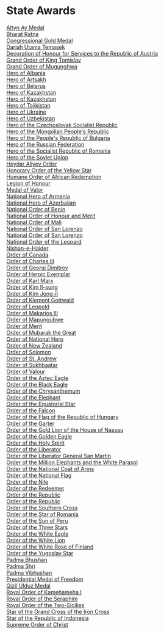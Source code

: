 # State Awards
[Altyn Ay Medal](https://en.wikipedia.org/wiki/Altyn_Ay_Medal)<br>
[Bharat Ratna](https://en.wikipedia.org/wiki/Bharat_Ratna)<br>
[Congressional Gold Medal](https://en.wikipedia.org/wiki/Congressional_Gold_Medal)<br>
[Darjah Utama Temasek](https://en.wikipedia.org/wiki/Darjah_Utama_Temasek)<br>
[Decoration of Honour for Services to the Republic of Austria](https://en.wikipedia.org/wiki/Decoration_of_Honour_for_Services_to_the_Republic_of_Austria)<br>
[Grand Order of King Tomislav](https://en.wikipedia.org/wiki/Grand_Order_of_King_Tomislav)<br>
[Grand Order of Mugunghwa](https://en.wikipedia.org/wiki/Grand_Order_of_Mugunghwa)<br>
[Hero of Albania](https://en.wikipedia.org/wiki/Hero_of_Albania)<br>
[Hero of Artsakh](https://en.wikipedia.org/wiki/Hero_of_Artsakh)<br>
[Hero of Belarus](https://en.wikipedia.org/wiki/Hero_of_Belarus)<br>
[Hero of Kazakhstan](https://en.wikipedia.org/wiki/Hero_of_Kazakhstan)<br>
[Hero of Kazakhstan](https://en.wikipedia.org/wiki/Hero_of_Kazakhstan)<br>
[Hero of Tajikistan](https://en.wikipedia.org/wiki/Hero_of_Tajikistan)<br>
[Hero of Ukraine](https://en.wikipedia.org/wiki/Hero_of_Ukraine)<br>
[Hero of Uzbekistan](https://en.wikipedia.org/wiki/Hero_of_Uzbekistan)<br>
[Hero of the Czechoslovak Socialist Republic](https://en.wikipedia.org/wiki/Hero_of_the_Czechoslovak_Socialist_Republic)<br>
[Hero of the Mongolian People's Republic](https://en.wikipedia.org/wiki/Hero_of_the_Mongolian_People%27s_Republic)<br>
[Hero of the People's Republic of Bulgaria](https://en.wikipedia.org/wiki/Hero_of_the_People%27s_Republic_of_Bulgaria)<br>
[Hero of the Russian Federation](https://en.wikipedia.org/wiki/Hero_of_the_Russian_Federation)<br>
[Hero of the Socialist Republic of Romania](https://en.wikipedia.org/wiki/Hero_of_the_Socialist_Republic_of_Romania)<br>
[Hero of the Soviet Union](https://en.wikipedia.org/wiki/Hero_of_the_Soviet_Union)<br>
[Heydar Aliyev Order](https://en.wikipedia.org/wiki/Heydar_Aliyev_Order)<br>
[Honorary Order of the Yellow Star](https://en.wikipedia.org/wiki/Honorary_Order_of_the_Yellow_Star)<br>
[Humane Order of African Redemption](https://en.wikipedia.org/wiki/Humane_Order_of_African_Redemption)<br>
[Legion of Honour](https://en.wikipedia.org/wiki/Legion_of_Honour)<br>
[Medal of Valor](https://en.wikipedia.org/wiki/Medal_of_Valor_(Israel))<br>
[National Hero of Armenia](https://en.wikipedia.org/wiki/National_Hero_of_Armenia)<br>
[National Hero of Azerbaijan](https://en.wikipedia.org/wiki/National_Hero_of_Azerbaijan)<br>
[National Order of Benin](https://en.wikipedia.org/wiki/National_Order_of_Benin)<br>
[National Order of Honour and Merit](https://en.wikipedia.org/wiki/National_Order_of_Honour_and_Merit)<br>
[National Order of Mali](https://en.wikipedia.org/wiki/National_Order_of_Mali)<br>
[National Order of San Lorenzo](https://en.wikipedia.org/wiki/National_Order_of_San_Lorenzo)<br>
[National Order of San Lorenzo](https://en.wikipedia.org/wiki/National_Order_of_San_Lorenzo)<br>
[National Order of the Leopard](https://en.wikipedia.org/wiki/National_Order_of_the_Leopard)<br>
[Nishan-e-Haider](https://en.wikipedia.org/wiki/Nishan-e-Haider)<br>
[Order of Canada](https://en.wikipedia.org/wiki/Order_of_Canada)<br>
[Order of Charles III](https://en.wikipedia.org/wiki/Order_of_Charles_III)<br>
[Order of Georgi Dimitrov](https://en.wikipedia.org/wiki/Order_of_Georgi_Dimitrov)<br>
[Order of Heroic Exemplar](https://en.wikipedia.org/wiki/Order_of_Heroic_Exemplar)<br>
[Order of Karl Marx](https://en.wikipedia.org/wiki/Order_of_Karl_Marx)<br>
[Order of Kim Il-sung](https://en.wikipedia.org/wiki/Order_of_Kim_Il-sung)<br>
[Order of Kim Jong-il](https://en.wikipedia.org/wiki/Order_of_Kim_Jong-il)<br>
[Order of Klement Gottwald](https://en.wikipedia.org/wiki/Order_of_Klement_Gottwald)<br>
[Order of Leopold](https://en.wikipedia.org/wiki/Order_of_Leopold_(Belgium))<br>
[Order of Makarios III](https://en.wikipedia.org/wiki/Order_of_Makarios_III)<br>
[Order of Mapungubwe](https://en.wikipedia.org/wiki/Order_of_Mapungubwe)<br>
[Order of Merit](https://en.wikipedia.org/wiki/Order_of_Merit_(Lebanon))<br>
[Order of Mubarak the Great](https://en.wikipedia.org/wiki/Order_of_Mubarak_the_Great)<br>
[Order of National Hero](https://en.wikipedia.org/wiki/Order_of_National_Hero_(Georgia))<br>
[Order of New Zealand](https://en.wikipedia.org/wiki/Order_of_New_Zealand)<br>
[Order of Solomon](https://en.wikipedia.org/wiki/Order_of_Solomon)<br>
[Order of St. Andrew](https://en.wikipedia.org/wiki/Order_of_St._Andrew)<br>
[Order of Sukhbaatar](https://en.wikipedia.org/wiki/Order_of_Sukhbaatar)<br>
[Order of Valour](https://en.wikipedia.org/wiki/Order_of_Valour)<br>
[Order of the Aztec Eagle](https://en.wikipedia.org/wiki/Order_of_the_Aztec_Eagle)<br>
[Order of the Black Eagle](https://en.wikipedia.org/wiki/Order_of_the_Black_Eagle)<br>
[Order of the Chrysanthemum](https://en.wikipedia.org/wiki/Order_of_the_Chrysanthemum)<br>
[Order of the Elephant](https://en.wikipedia.org/wiki/Order_of_the_Elephant)<br>
[Order of the Equatorial Star](https://en.wikipedia.org/wiki/Order_of_the_Equatorial_Star)<br>
[Order of the Falcon](https://en.wikipedia.org/wiki/Order_of_the_Falcon)<br>
[Order of the Flag of the Republic of Hungary](https://en.wikipedia.org/wiki/Order_of_the_Flag_of_the_Republic_of_Hungary)<br>
[Order of the Garter](https://en.wikipedia.org/wiki/Order_of_the_Garter)<br>
[Order of the Gold Lion of the House of Nassau](https://en.wikipedia.org/wiki/Order_of_the_Gold_Lion_of_the_House_of_Nassau)<br>
[Order of the Golden Eagle](https://en.wikipedia.org/wiki/Order_of_the_Golden_Eagle)<br>
[Order of the Holy Spirit](https://en.wikipedia.org/wiki/Order_of_the_Holy_Spirit)<br>
[Order of the Liberator](https://en.wikipedia.org/wiki/Order_of_the_Liberator)<br>
[Order of the Liberator General San Martín](https://en.wikipedia.org/wiki/Order_of_the_Liberator_General_San_Mart%C3%ADn)<br>
[Order of the Million Elephants and the White Parasol](https://en.wikipedia.org/wiki/Order_of_the_Million_Elephants_and_the_White_Parasol)<br>
[Order of the National Coat of Arms](https://en.wikipedia.org/wiki/Order_of_the_National_Coat_of_Arms)<br>
[Order of the National Flag](https://en.wikipedia.org/wiki/Order_of_the_National_Flag)<br>
[Order of the Nile](https://en.wikipedia.org/wiki/Order_of_the_Nile)<br>
[Order of the Redeemer](https://en.wikipedia.org/wiki/Order_of_the_Redeemer)<br>
[Order of the Republic](https://en.wikipedia.org/wiki/Order_of_the_Republic_(Moldova))<br>
[Order of the Republic](https://en.wikipedia.org/wiki/Order_of_the_Republic_(Uruguay))<br>
[Order of the Southern Cross](https://en.wikipedia.org/wiki/Order_of_the_Southern_Cross)<br>
[Order of the Star of Romania](https://en.wikipedia.org/wiki/Order_of_the_Star_of_Romania)<br>
[Order of the Sun of Peru](https://en.wikipedia.org/wiki/Order_of_the_Sun_of_Peru)<br>
[Order of the Three Stars](https://en.wikipedia.org/wiki/Order_of_the_Three_Stars)<br>
[Order of the White Eagle](https://en.wikipedia.org/wiki/Order_of_the_White_Eagle_(Poland))<br>
[Order of the White Lion](https://en.wikipedia.org/wiki/Order_of_the_White_Lion)<br>
[Order of the White Rose of Finland](https://en.wikipedia.org/wiki/Order_of_the_White_Rose_of_Finland)<br>
[Order of the Yugoslav Star](https://en.wikipedia.org/wiki/Order_of_the_Yugoslav_Star)<br>
[Padma Bhushan](https://en.wikipedia.org/wiki/Padma_Bhushan)<br>
[Padma Shri](https://en.wikipedia.org/wiki/Padma_Shri)<br>
[Padma Vibhushan](https://en.wikipedia.org/wiki/Padma_Vibhushan)<br>
[Presidential Medal of Freedom](https://en.wikipedia.org/wiki/Presidential_Medal_of_Freedom)<br>
[Qizil Ulduz Medal](https://en.wikipedia.org/wiki/Qizil_Ulduz_Medal)<br>
[Royal Order of Kamehameha I](https://en.wikipedia.org/wiki/Royal_Order_of_Kamehameha_I_(decoration))<br>
[Royal Order of the Seraphim](https://en.wikipedia.org/wiki/Royal_Order_of_the_Seraphim)<br>
[Royal Order of the Two-Sicilies](https://en.wikipedia.org/wiki/Royal_Order_of_the_Two-Sicilies)<br>
[Star of the Grand Cross of the Iron Cross](https://en.wikipedia.org/wiki/Star_of_the_Grand_Cross_of_the_Iron_Cross)<br>
[Star of the Republic of Indonesia](https://en.wikipedia.org/wiki/Star_of_the_Republic_of_Indonesia)<br>
[Supreme Order of Christ](https://en.wikipedia.org/wiki/Supreme_Order_of_Christ)<br>
